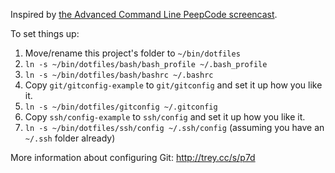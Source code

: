 Inspired by [the Advanced Command Line PeepCode screencast](https://peepcode.com/products/advanced-command-line).

To set things up:

1. Move/rename this project's folder to `~/bin/dotfiles`
2. `ln -s ~/bin/dotfiles/bash/bash_profile ~/.bash_profile`
3. `ln -s ~/bin/dotfiles/bash/bashrc ~/.bashrc`
4. Copy `git/gitconfig-example` to `git/gitconfig` and set it up how you like it.
5. `ln -s ~/bin/dotfiles/gitconfig ~/.gitconfig`
6. Copy `ssh/config-example` to `ssh/config` and set it up how you like it.
7. `ln -s ~/bin/dotfiles/ssh/config ~/.ssh/config` (assuming you have an `~/.ssh` folder already)

More information about configuring Git: http://trey.cc/s/p7d
